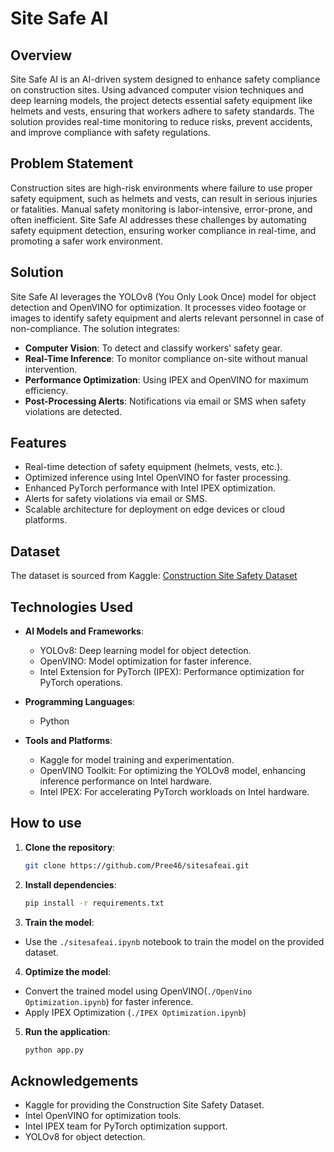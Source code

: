 # Site Safe AI

## Overview
Site Safe AI is an AI-driven system designed to enhance safety compliance on construction sites. Using advanced computer vision techniques and deep learning models, the project detects essential safety equipment like helmets and vests, ensuring that workers adhere to safety standards. The solution provides real-time monitoring to reduce risks, prevent accidents, and improve compliance with safety regulations.

## Problem Statement
Construction sites are high-risk environments where failure to use proper safety equipment, such as helmets and vests, can result in serious injuries or fatalities. Manual safety monitoring is labor-intensive, error-prone, and often inefficient. Site Safe AI addresses these challenges by automating safety equipment detection, ensuring worker compliance in real-time, and promoting a safer work environment.

## Solution
Site Safe AI leverages the YOLOv8 (You Only Look Once) model for object detection and OpenVINO for optimization. It processes video footage or images to identify safety equipment and alerts relevant personnel in case of non-compliance. The solution integrates:

- **Computer Vision**: To detect and classify workers' safety gear.
- **Real-Time Inference**: To monitor compliance on-site without manual intervention.
- **Performance Optimization**: Using IPEX and OpenVINO for maximum efficiency.
- **Post-Processing Alerts**: Notifications via email or SMS when safety violations are detected.

## Features
- Real-time detection of safety equipment (helmets, vests, etc.).
- Optimized inference using Intel OpenVINO for faster processing.
- Enhanced PyTorch performance with Intel IPEX optimization.
- Alerts for safety violations via email or SMS.
- Scalable architecture for deployment on edge devices or cloud platforms.

## Dataset
The dataset is sourced from Kaggle: [Construction Site Safety Dataset](https://www.kaggle.com/datasets/snehilsanyal/construction-site-safety-image-dataset-roboflow)

## Technologies Used
- **AI Models and Frameworks**:
  - YOLOv8: Deep learning model for object detection.
  - OpenVINO: Model optimization for faster inference.
  - Intel Extension for PyTorch (IPEX): Performance optimization for PyTorch operations.
  
- **Programming Languages**:
  - Python
  
- **Tools and Platforms**:
  - Kaggle for model training and experimentation.
  - OpenVINO Toolkit: For optimizing the YOLOv8 model, enhancing inference performance on Intel hardware.
   - Intel IPEX: For accelerating PyTorch workloads on Intel hardware.

## How to use

1. **Clone the repository**:
     ```bash
   git clone https://github.com/Pree46/sitesafeai.git
   ```
  
2. **Install dependencies**:
   ```bash 
   pip install -r requirements.txt 
   ```
3. **Train the model**:
- Use the `./sitesafeai.ipynb` notebook to train the model on the provided dataset.
4. **Optimize the model**:
- Convert the trained model using OpenVINO(`./OpenVino Optimization.ipynb`) for faster inference.
- Apply IPEX Optimization (`./IPEX Optimization.ipynb`)
5. **Run the application**:
   ```bash 
   python app.py 
   ```

## Acknowledgements
- Kaggle for providing the Construction Site Safety Dataset.
- Intel OpenVINO for optimization tools.
- Intel IPEX team for PyTorch optimization support.
- YOLOv8 for object detection.